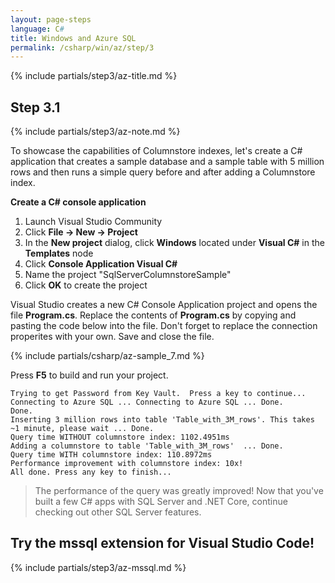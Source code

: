 ```yaml
---
layout: page-steps
language: C#
title: Windows and Azure SQL
permalink: /csharp/win/az/step/3
---
```


{% include partials/step3/az-title.md %}

## Step 3.1

{% include partials/step3/az-note.md %}

To showcase the capabilities of Columnstore indexes, let's create a C# application that creates a sample database and a sample table with 5 million rows and then runs a simple query before and after adding a Columnstore index.

**Create a C# console application**
1. Launch Visual Studio Community
1. Click **File -> New -> Project**
1. In the **New project** dialog, click **Windows** located under **Visual C#** in the **Templates** node
1. Click **Console Application Visual C#**
1. Name the project "SqlServerColumnstoreSample"
1. Click **OK** to create the project

Visual Studio creates a new C# Console Application project and opens the file **Program.cs**. Replace the contents of **Program.cs** by copying and pasting the code below into the file. Don't forget to replace the connection properites with your own. Save and close the file.

{% include partials/csharp/az-sample_7.md %}

Press **F5** to build and run your project.

```results
Trying to get Password from Key Vault.  Press a key to continue...
Connecting to Azure SQL ... Connecting to Azure SQL ... Done.
Done.
Inserting 3 million rows into table 'Table_with_3M_rows'. This takes ~1 minute, please wait ... Done.
Query time WITHOUT columnstore index: 1102.4951ms
Adding a columnstore to table 'Table_with_3M_rows'  ... Done.
Query time WITH columnstore index: 110.8972ms
Performance improvement with columnstore index: 10x!
All done. Press any key to finish...
```

> The performance of the query was greatly improved!
Now that you've built a few C# apps with SQL Server and .NET Core, continue checking out other SQL Server features.

## Try the mssql extension for Visual Studio Code!

{% include partials/step3/az-mssql.md %}

